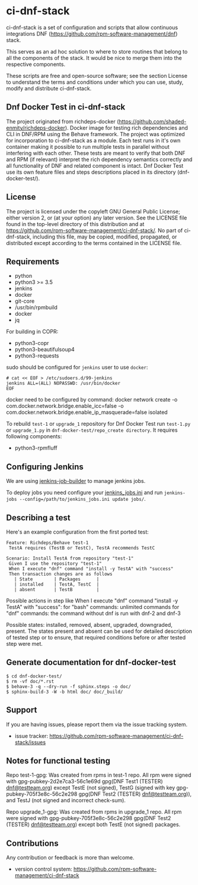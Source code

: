 ci-dnf-stack
============

ci-dnf-stack is a set of configuration and scripts that allow continuous
integrations DNF (https://github.com/rpm-software-management/dnf) stack.

This serves as an ad hoc solution to where to store routines that belong
to all the components of the stack. It would be nice to merge them into
the respective components.

These scripts are free and open-source software; see the section License
to understand the terms and conditions under which you can use, study,
modify and distribute ci-dnf-stack.

Dnf Docker Test in ci-dnf-stack
-------------------------------

The project originated from richdeps-docker (https://github.com/shaded-enmity/richdeps-docker).
Docker image for testing rich dependencies and CLI in DNF/RPM
using the Behave framework. The project was optimized for incorporation to
ci-dnf-stack as a module.
Each test runs in it's own container making it possible to run multiple tests
in parallel without interfering with each other. These tests are meant to
verify that both DNF and RPM (if relevant) interpret the rich dependency semantics
correctly and all functionality of DNF and related component is intact. Dnf Docker
Test use its own feature files and steps descriptions placed in its directory
(dnf-docker-test/).

License
-------

The project is licensed under the copyleft GNU General Public License;
either version 2, or (at your option) any later version. See the
LICENSE file found in the top-level directory of this distribution and
at https://github.com/rpm-software-management/ci-dnf-stack/. No part of
ci-dnf-stack, including this file, may be copied, modified, propagated,
or distributed except according to the terms contained in the LICENSE
file.

Requirements
------------

* python
* python3 >= 3.5
* jenkins
* docker
* git-core
* /usr/bin/rpmbuild
* docker
* jq

For building in COPR:
* python3-copr
* python3-beautifulsoup4
* python3-requests

sudo should be configured for `jenkins` user to use `docker`:
```
# cat << EOF > /etc/sudoers.d/99-jenkins
jenkins ALL=(ALL) NOPASSWD: /usr/bin/docker
EOF
```

docker need to be configured by command:
docker network create -o com.docker.network.bridge.enable_icc=false -o com.docker.network.bridge.enable_ip_masquerade=false isolated

To rebuild `test-1` or `upgrade_1` repository for Dnf Docker Test run
`test-1.py` or `upgrade_1.py` in `dnf-docker-test/repo_create directory`.
It requires following components:
* python3-rpmfluff

Configuring Jenkins
-------------------

We are using [jenkins-job-builder](http://docs.openstack.org/infra/jenkins-job-builder/)
to manage jenkins jobs.

To deploy jobs you need configure your [jenkins_jobs.ini](http://docs.openstack.org/infra/jenkins-job-builder/execution.html)
and run `jenkins-jobs --config=/path/to/jenkins_jobs.ini update jobs/`.

Describing a test
-----------------

Here's an example configuration from the first ported test:

```
Feature: Richdeps/Behave test-1
 TestA requires (TestB or TestC), TestA recommends TestC

Scenario: Install TestA from repository "test-1"
 Given I use the repository "test-1"
 When I execute "dnf" command "install -y TestA" with "success"
 Then transaction changes are as follows
   | State        | Packages      |
   | installed    | TestA, TestC  |
   | absent       | TestB         |

```

Possible actions in step like  When I execute "dnf" command "install -y TestA" with "success":
    for "bash" commands: unlimited commands
    for "dnf" commands: the command without dnf is run with dnf-2 and dnf-3

Possible states: installed, removed, absent, upgraded, downgraded, present. The states present and absent can be used
for detailed description of tested step or to ensure, that required conditions before or after tested step were met.

Generate documentation for dnf-docker-test
------------------------------------------
```
$ cd dnf-docker-test/
$ rm -vf doc/*.rst
$ behave-3 -q --dry-run -f sphinx.steps -o doc/
$ sphinx-build-3 -W -b html doc/ doc/_build/
```

Support
-------

If you are having issues, please report them via the issue tracking
system.

- issue tracker: https://github.com/rpm-software-management/ci-dnf-stack/issues

Notes for functional testing
----------------------------

Repo test-1-gpg:
Was created from rpms in test-1 repo. All rpm were signed with gpg-pubkey-2d2e7ca3-56c1e69d	gpg(DNF Test1 (TESTER)
<dnf@testteam.org>) except TestE (not signed), TestG (signed with key gpg-pubkey-705f3e8c-56c2e298	gpg(DNF Test2
(TESTER) <dnf@testteam.org>)), and TestJ (not signed and incorrect check-sum).

Repo upgrade_1-gpg:
Was created from rpms in upgrade_1 repo. All rpm were signed with gpg-pubkey-705f3e8c-56c2e298	gpg(DNF Test2
(TESTER) <dnf@testteam.org>) except both TestE (not signed) packages.

Contributions
-------------

Any contribution or feedback is more than welcome.

- version control system: https://github.com/rpm-software-management/ci-dnf-stack

